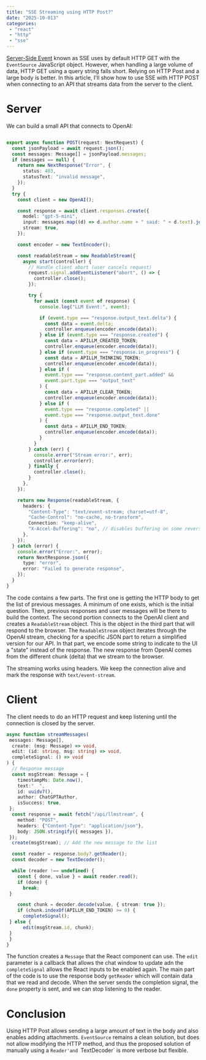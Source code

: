 ```yaml
---
title: "SSE Streaming using HTTP Post?"
date: "2025-10-013"
categories:
 - "react"
 - "http"
 - "sse"
---
```


[Server-Side Event](https://developer.mozilla.org/en-US/docs/Web/API/Server-sent_events/Using_server-sent_events) known as SSE uses by default HTTP GET with the `EventSource` JavaScript object. However, when handling a large volume of data, HTTP GET using a query string falls short. Relying on HTTP Post and a large body is better. In this article, I'll show how to use SSE with HTTP POST when connecting to an API that streams data from the server to the client.

# Server

We can build a small API that connects to OpenAI:

```typescript

export async function POST(request: NextRequest) {
  const jsonPayload = await request.json();
  const messages: Message[] = jsonPayload.messages;
  if (messages == null) {
    return new NextResponse("Error", {
      status: 403,
      statusText: "invalid message",
    });
  }
  try {
    const client = new OpenAI();

    const response = await client.responses.create({
      model: "gpt-5-mini",
      input: messages.map((d) => d.author.name + " said: " + d.text).join("\n"),
      stream: true,
    });

    const encoder = new TextEncoder();

    const readableStream = new ReadableStream({
      async start(controller) {
        // Handle client abort (user cancels request)
        request.signal.addEventListener("abort", () => {
          controller.close();
        });

        try {
          for await (const event of response) {
            console.log("LLM Event:", event);

            if (event.type === "response.output_text.delta") {
              const data = event.delta;
              controller.enqueue(encoder.encode(data));
            } else if (event.type === "response.created") {
              const data = APILLM_CREATED_TOKEN;
              controller.enqueue(encoder.encode(data));
            } else if (event.type === "response.in_progress") {
              const data = APILLM_THINKING_TOKEN;
              controller.enqueue(encoder.encode(data));
            } else if (
              event.type === "response.content_part.added" &&
              event.part.type === "output_text"
            ) {
              const data = APILLM_CLEAR_TOKEN;
              controller.enqueue(encoder.encode(data));
            } else if (
              event.type === "response.completed" ||
              event.type === "response.output_text.done"
            ) {
              const data = APILLM_END_TOKEN;
              controller.enqueue(encoder.encode(data));
            }
          }
        } catch (err) {
          console.error("Stream error:", err);
          controller.error(err);
        } finally {
          controller.close();
        }
      },
    });

    return new Response(readableStream, {
      headers: {
        "Content-Type": "text/event-stream; charset=utf-8",
        "Cache-Control": "no-cache, no-transform",
        Connection: "keep-alive",
        "X-Accel-Buffering": "no", // disables buffering on some reverse proxies
      },
    });
  } catch (error) {
    console.error("Error:", error);
    return NextResponse.json({
      type: "error",
      error: "Failed to generate response",
    });
  }
}

```

The code contains a few parts. The first one is getting the HTTP body to get the list of previous messages. A minimum of one exists, which is the initial question. Then, previous responses and user messages will be there to build the context. The second portion connects to the OpenAI client and creates a `ReadableStream` object. This is the object in the third part that will respond to the browser. The `ReadableStream` object iterates through the OpenAI stream, checking for a specific JSON part to return a simplified version for our API. In that part, we encode some string to indicate to the UI a "state" instead of the response. The new response from OpenAI comes from the different chunk (delta) that we stream to the browser.

The streaming works using headers. We keep the connection alive and mark the response with `text/event-stream`.

# Client

The client needs to do an HTTP request and keep listening until the connection is closed by the server.

```typescript
async function streamMessages(
 messages: Message[],
  create: (msg: Message) => void,
  edit: (id: string, msg: string) => void,
  completeSignal: () => void
) {
  // Response message
  const msgStream: Message = {
    timestampMs: Date.now(),
    text:"  ",
    id: uuidv7(),
    author: ChatGPTAuthor,
    isSuccess: true,
 };
  const response = await fetch("/api/llmstream", {
    method: "POST",
    headers: {"Content-Type": "application/json"},
    body: JSON.stringify({ messages }),
 });
  create(msgStream); // Add the new message to the list

  const reader = response.body?.getReader();
  const decoder = new TextDecoder();

  while (reader !== undefined) {
    const { done, value } = await reader.read();
    if (done) {
      break;
 }

    const chunk = decoder.decode(value, { stream: true });
    if (chunk.indexOf(APILLM_END_TOKEN) >= 0) {
      completeSignal();
 } else {
      edit(msgStream.id, chunk);
 }
 }
}
```
The function creates a `Message` that the React component can use. The `edit` parameter is a callback that allows the chat window to update adn the `completeSignal` allows the React inputs to be enabled again. The main part of the code is to use the response body `getReader` which will contain data that we read and decode. When the server sends the completion signal, the `done` property is sent, and we can stop listening to the reader.

# Conclusion

Using HTTP Post allows sending a large amount of text in the body and also enables adding attachments. `EventSource` remains a clean solution, but does not allow modifying the HTTP method, and thus the proposed solution of manually using a `Reader'and `TextDecoder` is more verbose but flexible.